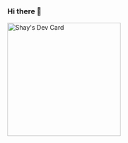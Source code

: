 ### Hi there 👋

<!-- old dev card
<a href="https://app.daily.dev/shaysframe"><img src="https://github.com/ShaysFrame/shaysframe/blob/main/devcard.svg" width="200" alt="Shay's Dev Card"/></a>
-->
<!-- New Dev card generated at Thur Mar 14 2024-->
<a href="https://app.daily.dev/shaysframe"><img src="https://api.daily.dev/devcards/v2/9627JdyMaBdkWhblYEeC3.png?r=4gf" width="256" alt="Shay's Dev Card"/></a>

<!--
**ShaysFrame/shaysframe** is a ✨ _special_ ✨ repository because its `README.md` (this file) appears on your GitHub profile.

Here are some ideas to get you started:
- 🔭 I’m currently working on ...
- 🌱 I’m currently learning ...
- 👯 I’m looking to collaborate on ...
- 🤔 I’m looking for help with ...
- 💬 Ask me about ...
- 📫 How to reach me: ...
- 😄 Pronouns: ...
- ⚡ Fun fact: ...
-->
